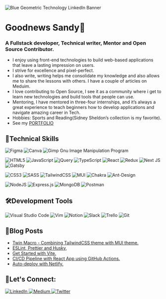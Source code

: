 ![Blue Geometric Technology LinkedIn Banner](https://user-images.githubusercontent.com/54219127/209571419-0ee2f0e1-0354-44a8-a7ae-26049747183f.png)

# Goodnews Sandy👋

### A Fullstack developer, Technical writer, Mentor and Open Source Contributor.
-  I enjoy using front-end technologies to build web-based applications that leave a lasting impression on users.
-  I strive for excellence and pixel-perfect.
-  I also write, writing helps me consolidate my knowledge and also allows me to share the lessons with others. I have a couple of articles on Meduim.
-  I love contributing to Open Source, I see it as a community where i get to learn new technologies and build tools that people can use.
-  Mentoring, I have mentored in three-four internships, and it’s always a great experience to teach beginners how to develop applications and navigate amazing career in Tech.
-  Hobbies: Sports and Reading(Sidney Sheldon’s collection is my favorite).
-  See my [PORTFOLIO](https://goodnewssandy.netlify.app/)

## 💪Technical Skills
![Figma](https://img.shields.io/badge/figma-%23F24E1E.svg?style=for-the-badge&logo=figma&logoColor=white)
![Canva](https://img.shields.io/badge/Canva-%2300C4CC.svg?style=for-the-badge&logo=Canva&logoColor=white)
![Gimp Gnu Image Manipulation Program](https://img.shields.io/badge/Gimp-657D8B?style=for-the-badge&logo=gimp&logoColor=FFFFFF)


![HTML5](https://img.shields.io/badge/html5-%23E34F26.svg?style=for-the-badge&logo=html5&logoColor=white)
![JavaScript](https://img.shields.io/badge/javascript-%23323330.svg?style=for-the-badge&logo=javascript&logoColor=%23F7DF1E)
![jQuery](https://img.shields.io/badge/jquery-%230769AD.svg?style=for-the-badge&logo=jquery&logoColor=white)
![TypeScript](https://img.shields.io/badge/typescript-%23007ACC.svg?style=for-the-badge&logo=typescript&logoColor=white)
![React](https://img.shields.io/badge/react-%2320232a.svg?style=for-the-badge&logo=react&logoColor=%2361DAFB)
![Redux](https://img.shields.io/badge/redux-%23593d88.svg?style=for-the-badge&logo=redux&logoColor=white)
![Next JS](https://img.shields.io/badge/Next-black?style=for-the-badge&logo=next.js&logoColor=white)
![Gatsby](https://img.shields.io/badge/Gatsby-%23663399.svg?style=for-the-badge&logo=gatsby&logoColor=white)


![CSS3](https://img.shields.io/badge/css3-%231572B6.svg?style=for-the-badge&logo=css3&logoColor=white)
![SASS](https://img.shields.io/badge/SASS-hotpink.svg?style=for-the-badge&logo=SASS&logoColor=white)
![TailwindCSS](https://img.shields.io/badge/tailwindcss-%2338B2AC.svg?style=for-the-badge&logo=tailwind-css&logoColor=white)
![MUI](https://img.shields.io/badge/MUI-%230081CB.svg?style=for-the-badge&logo=mui&logoColor=white)
![Chakra](https://img.shields.io/badge/chakra-%234ED1C5.svg?style=for-the-badge&logo=chakraui&logoColor=white)
![Ant-Design](https://img.shields.io/badge/-AntDesign-%230170FE?style=for-the-badge&logo=ant-design&logoColor=white)

![NodeJS](https://img.shields.io/badge/node.js-6DA55F?style=for-the-badge&logo=node.js&logoColor=white)
![Express.js](https://img.shields.io/badge/express.js-%23404d59.svg?style=for-the-badge&logo=express&logoColor=%2361DAFB)
![MongoDB](https://img.shields.io/badge/MongoDB-%234ea94b.svg?style=for-the-badge&logo=mongodb&logoColor=white)
![Postman](https://img.shields.io/badge/Postman-FF6C37?style=for-the-badge&logo=postman&logoColor=white)

## 🛠Development Tools
![Visual Studio Code](https://img.shields.io/badge/Visual%20Studio%20Code-0078d7.svg?style=for-the-badge&logo=visual-studio-code&logoColor=white)
![Vim](https://img.shields.io/badge/VIM-%2311AB00.svg?style=for-the-badge&logo=vim&logoColor=white)
![Notion](https://img.shields.io/badge/Notion-%23000000.svg?style=for-the-badge&logo=notion&logoColor=white)
![Slack](https://img.shields.io/badge/Slack-4A154B?style=for-the-badge&logo=slack&logoColor=white)
![Trello](https://img.shields.io/badge/Trello-%23026AA7.svg?style=for-the-badge&logo=Trello&logoColor=white)
![Git](https://img.shields.io/badge/git-%23F05033.svg?style=for-the-badge&logo=git&logoColor=white)

## 🧾Blog Posts
- [Twin Macro - Combining TailwindCSS theme with MUI theme.](https://medium.com/@sandygoody/vite-twin-macro-d27a5f89df06)
- [ESLint, Prettier and Husky,](https://medium.com/@sandygoody/eslint-prettier-and-husky-e6116518f2f9)
- [Get Started with Vite.](https://medium.com/@sandygoody/get-started-with-vite-230deaef0ecf)
- [CI/CD Pipeline with React App using GitHub Actions.](https://medium.com/@sandygoody/ci-cd-pipeline-with-react-app-using-github-actions-1b219d4e162f)
- [Auto-deploy with Netlify.](https://medium.com/@sandygoody/auto-deploy-with-netlify-41c1dcd0ff26)

## 🤝Let's Connect:
<a href="https://www.linkedin.com/in/goodnews-sandy-613936179/">![LinkedIn](https://img.shields.io/badge/linkedin-%230077B5.svg?style=for-the-badge&logo=linkedin&logoColor=white) </a>
<a href="https://sandygoody.medium.com/"> ![Medium](https://img.shields.io/badge/Medium-12100E?style=for-the-badge&logo=medium&logoColor=white) </a>
<a href="https://twitter.com/sandygudie"> ![Twitter](https://img.shields.io/badge/Twitter-%231DA1F2.svg?style=for-the-badge&logo=Twitter&logoColor=white) </a>




